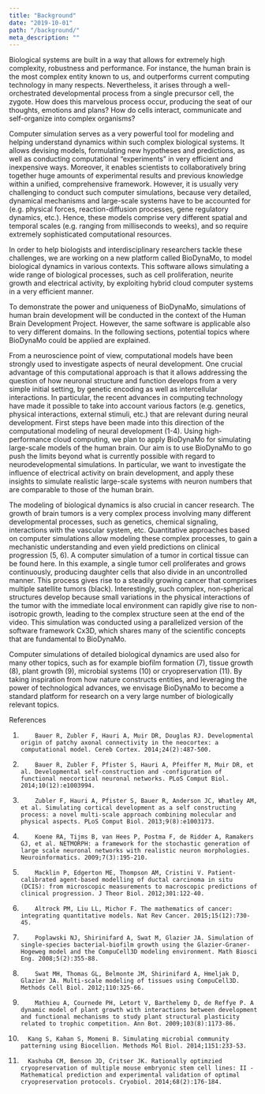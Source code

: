 ```yaml
---
title: "Background"
date: "2019-10-01"
path: "/background/"
meta_description: ""
---
```


Biological systems are built in a way that allows for extremely high complexity, robustness and performance. For instance, the human brain is the most complex entity known to us, and outperforms current computing technology in many respects. Nevertheless, it arises through a well-orchestrated developmental process from a single precursor cell, the zygote. How does this marvelous process occur, producing the seat of our thoughts, emotions and plans? How do cells interact, communicate and self-organize into complex organisms?

Computer simulation serves as a very powerful tool for modeling and helping understand dynamics within such complex biological systems. It allows devising models, formulating new hypotheses and predictions, as well as conducting computational “experiments” in very efficient and inexpensive ways.  Moreover, it enables scientists to collaboratively bring together huge amounts of experimental results and previous knowledge within a unified, comprehensive framework. However, it is usually very challenging to conduct such computer simulations, because very detailed, dynamical mechanisms and large-scale systems have to be accounted for (e.g. physical forces, reaction-diffusion processes, gene regulatory dynamics, etc.). Hence, these models comprise very different spatial and temporal scales (e.g. ranging from milliseconds to weeks), and so require extremely sophisticated computational resources.

In order to help biologists and interdisciplinary researchers tackle these challenges, we are working on a new platform called BioDynaMo, to model biological dynamics in various contexts. This software allows simulating a wide range of biological processes, such as cell proliferation, neurite growth and electrical activity, by exploiting hybrid cloud computer systems in a very efficient manner.

To demonstrate the power and uniqueness of BioDynaMo, simulations of human brain development will be conducted in the context of the Human Brain Development Project. However, the same software is applicable also to very different domains. In the following sections, potential topics where BioDynaMo could be applied are explained.

From a neuroscience point of view, computational models have been strongly used to investigate aspects of neural development. One crucial advantage of this computational approach is that it allows addressing the question of how neuronal structure and function develops from a very simple initial setting, by genetic encoding as well as intercellular interactions. In particular, the recent advances in computing technology have made it possible to take into account various factors (e.g. genetics, physical interactions, external stimuli, etc.) that are relevant during neural development. First steps have been made into this direction of the computational modeling of neural development (1-4). Using high-performance cloud computing, we plan to apply BioDynaMo for simulating large-scale models of the human brain. Our aim is to use BioDynaMo to go push the limits beyond what is currently possible with regard to neurodevelopmental simulations. In particular, we want to investigate the influence of electrical activity on brain development, and apply these insights to simulate realistic large-scale systems with neuron numbers that are comparable to those of the human brain.

The modeling of biological dynamics is also crucial in cancer research. The growth of brain tumors is a very complex process involving many different developmental processes, such as genetics, chemical signaling, interactions with the vascular system, etc. Quantitative approaches based on computer simulations allow modeling these complex processes, to gain a mechanistic understanding and even yield predictions on clinical progression (5, 6). A computer simulation of a tumor in cortical tissue can be found here. In this example, a single tumor cell proliferates and grows continuously, producing daughter cells that also divide in an uncontrolled manner. This process gives rise to a steadily growing cancer that comprises multiple satellite tumors (black). Interestingly, such complex, non-spherical structures develop because small variations in the physical interactions of the tumor with the immediate local environment can rapidly give rise to non-isotropic growth, leading to the complex structure seen at the end of the video. This simulation was conducted using a parallelized version of the software framework Cx3D, which shares many of the scientific concepts that are fundamental to BioDynaMo.

Computer simulations of detailed biological dynamics are used also for many other topics, such as for example biofilm formation (7), tissue growth (8), plant growth (9), microbial systems (10) or cryopreservation (11). By taking inspiration from how nature constructs entities, and leveraging the power of technological advances, we envisage BioDynaMo to become a standard platform for research on a very large number of biologically relevant topics.

References

1.         Bauer R, Zubler F, Hauri A, Muir DR, Douglas RJ. Developmental origin of patchy axonal connectivity in the neocortex: a computational model. Cereb Cortex. 2014;24(2):487-500.

2.         Bauer R, Zubler F, Pfister S, Hauri A, Pfeiffer M, Muir DR, et al. Developmental self-construction and -configuration of functional neocortical neuronal networks. PLoS Comput Biol. 2014;10(12):e1003994.

3.         Zubler F, Hauri A, Pfister S, Bauer R, Anderson JC, Whatley AM, et al. Simulating cortical development as a self constructing process: a novel multi-scale approach combining molecular and physical aspects. PLoS Comput Biol. 2013;9(8):e1003173.

4.         Koene RA, Tijms B, van Hees P, Postma F, de Ridder A, Ramakers GJ, et al. NETMORPH: a framework for the stochastic generation of large scale neuronal networks with realistic neuron morphologies. Neuroinformatics. 2009;7(3):195-210.

5.         Macklin P, Edgerton ME, Thompson AM, Cristini V. Patient-calibrated agent-based modelling of ductal carcinoma in situ (DCIS): from microscopic measurements to macroscopic predictions of clinical progression. J Theor Biol. 2012;301:122-40.

6.         Altrock PM, Liu LL, Michor F. The mathematics of cancer: integrating quantitative models. Nat Rev Cancer. 2015;15(12):730-45.

7.         Poplawski NJ, Shirinifard A, Swat M, Glazier JA. Simulation of single-species bacterial-biofilm growth using the Glazier-Graner-Hogeweg model and the CompuCell3D modeling environment. Math Biosci Eng. 2008;5(2):355-88.

8.         Swat MH, Thomas GL, Belmonte JM, Shirinifard A, Hmeljak D, Glazier JA. Multi-scale modeling of tissues using CompuCell3D. Methods Cell Biol. 2012;110:325-66.

9.         Mathieu A, Cournede PH, Letort V, Barthelemy D, de Reffye P. A dynamic model of plant growth with interactions between development and functional mechanisms to study plant structural plasticity related to trophic competition. Ann Bot. 2009;103(8):1173-86.

10.       Kang S, Kahan S, Momeni B. Simulating microbial community patterning using Biocellion. Methods Mol Biol. 2014;1151:233-53.

11.       Kashuba CM, Benson JD, Critser JK. Rationally optimzied cryopreservation of multiple mouse embryonic stem cell lines: II - Mathematical prediction and experimental validation of optimal cryopreservation protocols. Cryobiol. 2014;68(2):176-184.